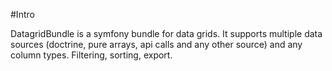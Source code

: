 #Intro

DatagridBundle is a symfony bundle for data grids. It supports multiple data sources 
(doctrine, pure arrays, api calls and any other source) and any column types.
Filtering, sorting, export.